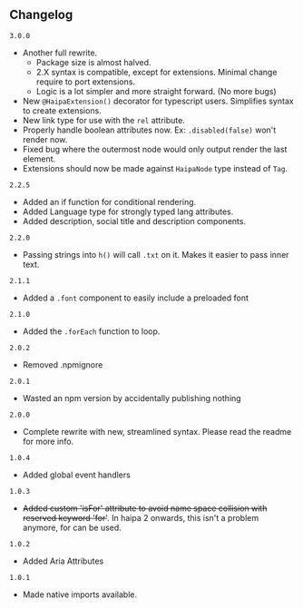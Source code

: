 ## Changelog

`3.0.0`

- Another full rewrite.
	- Package size is almost halved.
	- 2.X syntax is compatible, except for extensions. Minimal change require to port extensions.
	- Logic is a lot simpler and more straight forward. (No more bugs)
- New `@HaipaExtension()` decorator for typescript users.  Simplifies syntax to create extensions.
- New link type for use with the `rel` attribute.
- Properly handle boolean attributes now.  Ex: `.disabled(false)` won't render now.
- Fixed bug where the outermost node would only output render the last element.
- Extensions should now be made against `HaipaNode` type instead of `Tag`.

`2.2.5`

- Added an if function for conditional rendering.
- Added Language type for strongly typed lang attributes.
- Added description, social title and description components.

`2.2.0`

- Passing strings into `h()` will call `.txt` on it.  Makes it easier to pass inner text.

`2.1.1`

- Added a `.font` component to easily include a preloaded font

`2.1.0`

- Added the `.forEach` function to loop. 

`2.0.2`

- Removed .npmignore

`2.0.1`
	
- Wasted an npm version by accidentally publishing nothing

`2.0.0`

- Complete rewrite with new, streamlined syntax.  Please read the readme for more info.

`1.0.4`

- Added global event handlers

`1.0.3`

- ~~Added custom 'isFor' attribute to avoid name space collision with reserved keyword 'for'~~.  In haipa 2 onwards, this isn't a problem anymore, for can be used.

`1.0.2`

- Added Aria Attributes

`1.0.1`

- Made native imports available.
